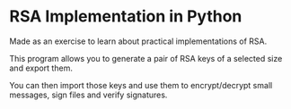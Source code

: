 # RSA Implementation in Python

Made as an exercise to learn about practical implementations of RSA.

This program allows you to generate a pair of RSA keys of a selected size and export them.

You can then import those keys and use them to encrypt/decrypt small messages, sign files and verify signatures.
